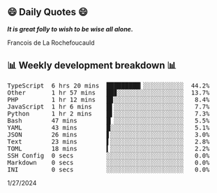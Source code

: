 ## 😄 Daily Quotes 😄

_**It is great folly to wish to be wise all alone.**_

Francois de La Rochefoucauld



## 📊 Weekly development breakdown 📊

<pre>TypeScript  6 hrs 20 mins  █████████▎░░░░░░░░░░░  44.2%
Other       1 hr 57 mins   ██▊░░░░░░░░░░░░░░░░░░  13.7%
PHP         1 hr 12 mins   █▊░░░░░░░░░░░░░░░░░░░   8.4%
JavaScript  1 hr 6 mins    █▌░░░░░░░░░░░░░░░░░░░   7.7%
Python      1 hr 2 mins    █▌░░░░░░░░░░░░░░░░░░░   7.3%
Bash        47 mins        █▏░░░░░░░░░░░░░░░░░░░   5.5%
YAML        43 mins        █░░░░░░░░░░░░░░░░░░░░   5.1%
JSON        26 mins        ▋░░░░░░░░░░░░░░░░░░░░   3.0%
Text        23 mins        ▌░░░░░░░░░░░░░░░░░░░░   2.8%
TOML        18 mins        ▍░░░░░░░░░░░░░░░░░░░░   2.2%
SSH Config  0 secs         ░░░░░░░░░░░░░░░░░░░░░   0.0%
Markdown    0 secs         ░░░░░░░░░░░░░░░░░░░░░   0.0%
INI         0 secs         ░░░░░░░░░░░░░░░░░░░░░   0.0%</pre>

1/27/2024